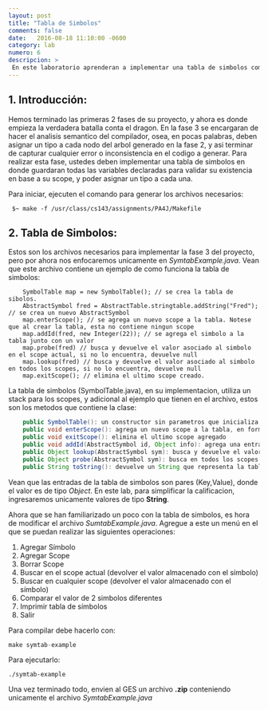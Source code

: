 ```yaml
---
layout: post
title: "Tabla de Simbolos"
comments: false
date:   2016-08-18 11:10:00 -0600
category: lab
numero: 6
descripcion: >
 En este laboratorio aprenderan a implementar una tabla de simbolos como la que usaran en la fase 3 del proyecto.
---
```



## 1. Introducción:

Hemos terminado las primeras 2 fases de su proyecto, y ahora es donde empieza la verdadera batalla conta el dragon. En la fase 3 se encargaran 
de hacer el analisis semantico del compilador, osea, en pocas palabras, deben asignar un tipo a cada nodo del arbol generado en la fase 2, y asi 
terminar de capturar cualquier error o inconsistencia en el codigo a generar. Para realizar esta fase, ustedes deben implementar una tabla de simbolos 
en donde guardaran todas las variables declaradas para validar su existencia en base a su scope, y poder asignar un tipo a cada una. 

Para iniciar, ejecuten el comando para generar los archivos necesarios: 

```shell
 $~ make -f /usr/class/cs143/assignments/PA4J/Makefile
```


## 2. Tabla de Simbolos:

Estos son los archivos necesarios para implementar la fase 3 del proyecto, pero por ahora nos enfocaremos unicamente en <i>SymtabExample.java</i>. Vean que 
este archivo contiene un ejemplo de como funciona la tabla de simbolos: 

```
	SymbolTable map = new SymbolTable(); // se crea la tabla de sibolos.
	AbstractSymbol fred = AbstractTable.stringtable.addString("Fred"); // se crea un nuevo AbstractSymbol
	map.enterScope(); // se agrega un nuevo scope a la tabla. Notese que al crear la tabla, esta no contiene ningun scope
	map.addId(fred, new Integer(22)); // se agrega el simbolo a la tabla junto con un valor
	map.probe(fred) // busca y devuelve el valor asociado al simbolo en el scope actual, si no lo encuentra, devuelve null
	map.lookup(fred) // busca y devuelve el valor asociado al simbolo en todos los scopes, si no lo encuentra, devuelve null
	map.exitScope(); // elimina el ultimo scope creado.  

```

La tabla de simbolos (SymbolTable.java), en su implementacion, utiliza un stack para los scopes, y adicional al ejemplo que tienen en el archivo, 
estos son los metodos que contiene la clase:

```java
	public SymbolTable(): un constructor sin parametros que inicializa la tabla
	public void enterScope(): agrega un nuevo scope a la tabla, en forma de una HashTable
	public void exitScope(): elimina el ultimo scope agregado
	public void addId(AbstractSymbol id, Object info): agrega una entrada a la tabla en el scope mas reciente
	public Object lookup(AbstractSymbol sym): busca y devuelve el valor del simbolo. Busca unicamente en el scope mas reciente
	public Object probe(AbstractSymbol sym): busca en todos los scopes de la tabla. Devuelve el valor del simbolo mas reciente que encontro
	public String toString(): devuelve un String que representa la tabla

```

Vean que las entradas de la tabla de simbolos son pares (Key,Value), donde el valor es de tipo <i>Object</i>. En este lab, para simplificar la calificacion, 
ingresaremos unicamente valores de tipo <b>String</b>. 

Ahora que se han familiarizado un poco con la tabla de simbolos, es hora de modificar el archivo <i>SumtabExample.java</i>. Agregue a este un menú en el que 
se puedan realizar las siguientes operaciones: 

1. Agregar Símbolo
2. Agregar Scope
3. Borrar Scope
4. Buscar en el scope actual (devolver el valor almacenado con el símbolo)
5. Buscar en cualquier scope (devolver el valor almacenado con el símbolo)
6. Comparar el valor de 2 simbolos diferentes
7. Imprimir tabla de símbolos
8. Salir

Para compilar debe hacerlo con: 

```java
make symtab-example
```

Para ejecutarlo: 

```
./symtab-example
```

Una vez terminado todo, envien al GES un archivo <b>.zip</b> conteniendo unicamente el archivo <i>SymtabExample.java</i>